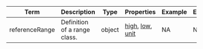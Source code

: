 |Term | Description | Type | Properties | Example | Enum|
| ---| ---| ---| ---| ---| --- |
| referenceRange | Definition of a range class. | object | [high](./high.md), [low](./low.md), [unit](./unit.md) | NA | NA|
